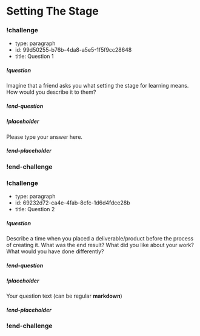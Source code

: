 # Setting The Stage

### !challenge

* type: paragraph
* id: 99d50255-b76b-4da8-a5e5-1f5f9cc28648
* title: Question 1 

##### !question

Imagine that a friend asks you what setting the stage for learning means. How would you describe it to them? 

##### !end-question

##### !placeholder

Please type your answer here. 

##### !end-placeholder


### !end-challenge

### !challenge

* type: paragraph
* id: 69232d72-ca4e-4fab-8cfc-1d6d4fdce28b
* title: Question 2

##### !question

Describe a time when you placed a deliverable/product before the process of creating it. What was the end result? What did you like about your work? What would you have done differently? 


##### !end-question

##### !placeholder

Your question text (can be regular **markdown**)
##### !end-placeholder

### !end-challenge
